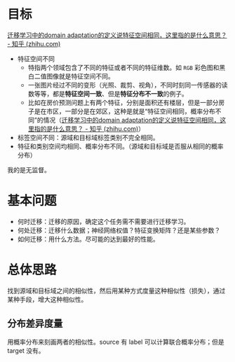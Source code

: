 # 目标

[迁移学习中的domain adaptation的定义说特征空间相同，这里指的是什么意思？ - 知乎 (zhihu.com)](https://www.zhihu.com/question/61666343)

- 特征空间不同
    - 特指两个领域包含了不同的特征或者不同的特征维数。如 `RGB` 彩色图和黑白二值图像就是特征空间不同。
    - 一张图片经过不同的变形（光照、裁剪、视角），不同时刻同一传感器的读数等等，都是<b>特征空间一致</b>、但是<b>特征分布不一致</b>的例子。
    - 比如在房价预测问题上有两个特征，分别是面积还有楼层，但是一部分房子是在市区，一部分是在郊区，这种是就是“特征空间相同，概率分布不同”的情况（[迁移学习中的domain adaptation的定义说特征空间相同，这里指的是什么意思？ - 知乎 (zhihu.com)](https://www.zhihu.com/question/61666343)）
- 标签空间不同：源域和目标域标签类别不完全相同。
- 特征和类别空间均相同、概率分布不同。（源域和目标域是否服从相同的概率分布）

我的是无监督。

# 基本问题

- 何时迁移：迁移的原因，确定这个任务需不需要进行迁移学习。
- 何处迁移：迁移什么数据；神经网络权值？特征变换矩阵？还是某些参数？
- 如何迁移：用什么方法。尽可能的达到最好的性能。

# 总体思路

找到源域和目标域之间的相似性，然后用某种方式度量这种相似性（损失），通过某种手段，增大这种相似性。

## 分布差异度量

用概率分布来刻画两者的相似性。source 有 label 可以计算联合概率分布；但是 target 没有。

